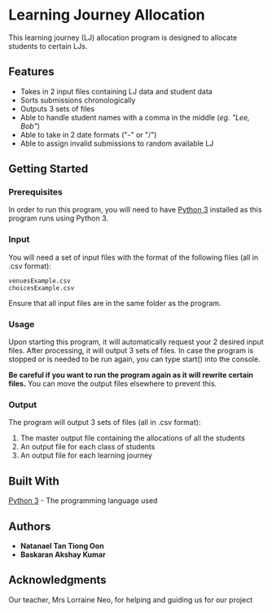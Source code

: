# Learning Journey Allocation

This learning journey (LJ) allocation program is designed to allocate students to certain LJs.

## Features

* Takes in 2 input files containing LJ data and student data
* Sorts submissions chronologically
* Outputs 3 sets of files
* Able to handle student names with a comma in the middle (*eg. "Lee, Bob"*)
* Able to take in 2 date formats ("-" or "/")
* Able to assign invalid submissions to random available LJ

## Getting Started
### Prerequisites

In order to run this program, you will need to have [Python 3](https://www.python.org/downloads/) installed as this program runs using Python 3.

### Input

You will need a set of input files with the format of the following files (all in .csv format):

```
venuesExample.csv
choicesExample.csv
```

Ensure that all input files are in the same folder as the program.

### Usage

Upon starting this program, it will automatically request your 2 desired input files. After processing, it will output 3 sets of files. In case the program is stopped or is needed to be run again, you can type start() into the console.

**Be careful if you want to run the program again as it will rewrite certain files.** You can move the output files elsewhere to prevent this.

### Output

The program will output 3 sets of files (all in .csv format):

1. The master output file containing the allocations of all the students
2. An output file for each class of students
3. An output file for each learning journey

## Built With

[Python 3](https://www.python.org/downloads/) - The programming language used

## Authors

* **Natanael Tan Tiong Oon**
* **Baskaran Akshay Kumar**

## Acknowledgments

Our teacher, Mrs Lorraine Neo, for helping and guiding us for our project
